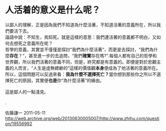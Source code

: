 # 人活着的意义是什么呢？

<div class="zm-editable-content clearfix"> 以鄙人的理解，正是因為我們不知道為什麼活著，不知道活著的意義所在，所以我們要活下去。<br>論語中說：不知生，焉知死。就是這樣的意思：我們連活著的意義都不明白，又如何去想死之意義所在呢？<br>哲學的意義，其實並不僅僅是探討“我們為什麼活著“，而更是去探討，“我們為什麼<b>存在</b>？“，甚至進一步的去追問，“我們<b>確實</b>存在嗎?".每個人都有自己的哲學和世界觀，所以我們活著的意義不同，但是，終究都是有意義的。即便是對於悲觀主義的人而言，“人生是虛無縹緲的”這樣的價值觀<b>本身</b>便成為了他活著的意義所在。<br>所以，這個問題可以反過來看：<b>我為什麼不選擇死亡？</b>當你想到那些你之所以不選擇死亡的原因，其實便<b>也是</b>你“為什麼活著”的緣由。<br><br>這是鄙人的一點淺見。<br><br>. </div>

佐藤謙一 2011-05-11 http://web.archive.org/web/20130630005007/http://www.zhihu.com/question/19556992
